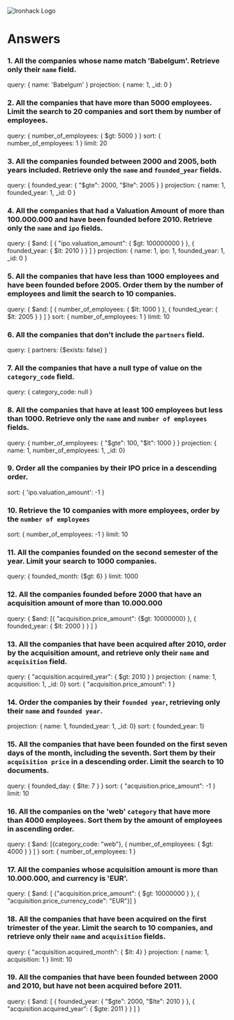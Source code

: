 ![Ironhack Logo](https://i.imgur.com/1QgrNNw.png)

# Answers

### 1. All the companies whose name match 'Babelgum'. Retrieve only their `name` field.

query: { name: 'Babelgum' }
projection: { name: 1, _id: 0 }

### 2. All the companies that have more than 5000 employees. Limit the search to 20 companies and sort them by **number of employees**.

query: { number_of_employees: { $gt: 5000 } }
sort: { number_of_employees: 1 }
limit: 20

### 3. All the companies founded between 2000 and 2005, both years included. Retrieve only the `name` and `founded_year` fields.

query: { founded_year: { "$gte": 2000, "$lte": 2005 } }
projection: { name: 1, founded_year: 1, _id: 0 }

### 4. All the companies that had a Valuation Amount of more than 100.000.000 and have been founded before 2010. Retrieve only the `name` and `ipo` fields.
query: { $and: [ { "ipo.valuation_amount": { $gt: 100000000 } }, { founded_year: { $lt: 2010 } } ] }
projection: { name: 1, ipo: 1, founded_year: 1, _id: 0 }

### 5. All the companies that have less than 1000 employees and have been founded before 2005. Order them by the number of employees and limit the search to 10 companies.

query: { $and: [ { number_of_employees: { $lt: 1000 } }, { founded_year: { $lt: 2005 } } ] }
sort: { number_of_employees: 1 }
limit: 10

### 6. All the companies that don't include the `partners` field.

query: { partners: {$exists: false} }

### 7. All the companies that have a null type of value on the `category_code` field.

query: { category_code: null }

### 8. All the companies that have at least 100 employees but less than 1000. Retrieve only the `name` and `number of employees` fields.

query: { number_of_employees: { "$gte": 100, "$lt": 1000 } }
projection: { name: 1, number_of_employees: 1, _id: 0}

### 9. Order all the companies by their IPO price in a descending order.

sort: { 'ipo.valuation_amount': -1 }

### 10. Retrieve the 10 companies with more employees, order by the `number of employees`
sort: { number_of_employees: -1 }
limit: 10

### 11. All the companies founded on the second semester of the year. Limit your search to 1000 companies.

query: { founded_month: {$gt: 6} }
limit: 1000

### 12. All the companies founded before 2000 that have an acquisition amount of more than 10.000.000

query: { $and: [{ "acquisition.price_amount": {$gt: 10000000} }, { founded_year: { $lt: 2000 } } ] }

### 13. All the companies that have been acquired after 2010, order by the acquisition amount, and retrieve only their `name` and `acquisition` field.

query: { "acquisition.acquired_year": { $gt: 2010 } }
projection: { name: 1, acquisition: 1, _id: 0}
sort: { "acquisition.price_amount": 1 }

### 14. Order the companies by their `founded year`, retrieving only their `name` and `founded year`.
projection: { name: 1, founded_year: 1, _id: 0}
sort: { founded_year: 1}

### 15. All the companies that have been founded on the first seven days of the month, including the seventh. Sort them by their `acquisition price` in a descending order. Limit the search to 10 documents.

query: { founded_day: { $lte: 7 } }
sort: { "acquisition.price_amount": -1 }
limit: 10

### 16. All the companies on the 'web' `category` that have more than 4000 employees. Sort them by the amount of employees in ascending order.
query: { $and: [{category_code: "web"}, { number_of_employees: { $gt: 4000 } } ] }
sort: { number_of_employees: 1 }

### 17. All the companies whose acquisition amount is more than 10.000.000, and currency is 'EUR'.

query: { $and: [ {"acquisition.price_amount": { $gt: 10000000 } }, { "acquisition.price_currency_code": "EUR"}] }

### 18. All the companies that have been acquired on the first trimester of the year. Limit the search to 10 companies, and retrieve only their `name` and `acquisition` fields.
query: { "acquisition.acquired_month": { $lt: 4} }
projection: { name: 1, acquisition: 1 }
limit: 10

### 19. All the companies that have been founded between 2000 and 2010, but have not been acquired before 2011.
query: { $and: [ { founded_year: { "$gte": 2000, "$lte": 2010 } }, { "acquisition.acquired_year": { $gte: 2011 } } ] }